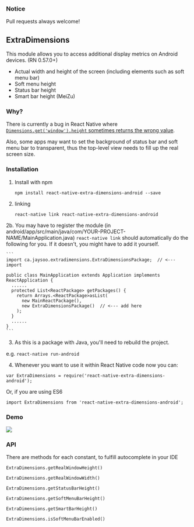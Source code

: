 
### Notice
Pull requests always welcome!

## ExtraDimensions

This module allows you to access additional display metrics on Android devices. (RN 0.57.0+)

- Actual width and height of the screen (including elements such as soft menu bar)
- Soft menu height
- Status bar height
- Smart bar height (MeiZu)


### Why?

There is currently a bug in React Native where [`Dimensions.get('window').height` sometimes returns
the wrong value](https://github.com/facebook/react-native/issues/4934).

Also, some apps may want to set the background of status bar and soft menu bar to transparent, thus the top-level
view needs to fill up the real screen size.

### Installation

1. Install with npm
   ```
   npm install react-native-extra-dimensions-android --save
   ```
   
2. linking

    ```
    react-native link react-native-extra-dimensions-android
    ```

2b. You may have to register the module (in android/app/src/main/java/com/YOUR-PROJECT-NAME/MainApplication.java)
`react-native link` should automatically do the following for you. If it doesn't, you might have to add it yourself.

    ```
    import ca.jaysoo.extradimensions.ExtraDimensionsPackage;  // <--- import

    public class MainApplication extends Application implements ReactApplication {
      ......
      protected List<ReactPackage> getPackages() {
        return Arrays.<ReactPackage>asList(
          new MainReactPackage(),
          new ExtraDimensionsPackage()  // <--- add here
        );
      }
      ......
    }
    ```
3. As this is a package with Java, you'll need to rebuild the project.

e.g. `react-native run-android`

4. Whenever you want to use it within React Native code now you can:

`var ExtraDimensions = require('react-native-extra-dimensions-android');`

Or, if you are using ES6

`import ExtraDimensions from 'react-native-extra-dimensions-android';`

### Demo

![](./demo.png)

### API

There are methods for each constant, to fulfill autocomplete in your IDE

`ExtraDimensions.getRealWindowHeight()`

`ExtraDimensions.getRealWindowWidth()`

`ExtraDimensions.getStatusBarHeight()`

`ExtraDimensions.getSoftMenuBarHeight()`

`ExtraDimensions.getSmartBarHeight()`

`ExtraDimensions.isSoftMenuBarEnabled()`
